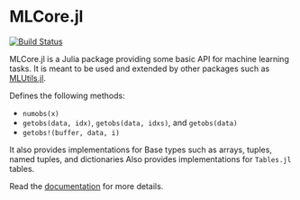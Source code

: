 # MLCore.jl

[![Build Status](https://github.com/JuliaML/MLCore.jl/actions/workflows/CI.yml/badge.svg?branch=main)](https://github.com/JuliaML/MLCore.jl/actions/workflows/CI.yml?query=branch%3Amain)


MLCore.jl is a Julia package providing some basic API for machine learning tasks. It is meant to be used and extended by other packages
such as [MLUtils.jl](https://github.com/JuliaML/MLUtils.jl).

Defines the following methods:
- `numobs(x)`
- `getobs(data, idx)`, `getobs(data, idxs)`, and `getobs(data)`
- `getobs!(buffer, data, i)`

It also provides implementations for Base types such as arrays, tuples, named tuples, and dictionaries
Also provides implementations for `Tables.jl` tables.

Read the [documentation](https://juliaml.github.io/MLUtils.jl/stable/api/#Core-API) for more details.
